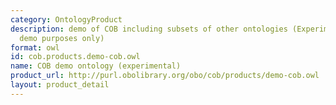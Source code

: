 ```yaml
---
category: OntologyProduct
description: demo of COB including subsets of other ontologies (Experimental, for
  demo purposes only)
format: owl
id: cob.products.demo-cob.owl
name: COB demo ontology (experimental)
product_url: http://purl.obolibrary.org/obo/cob/products/demo-cob.owl
layout: product_detail
---
```


